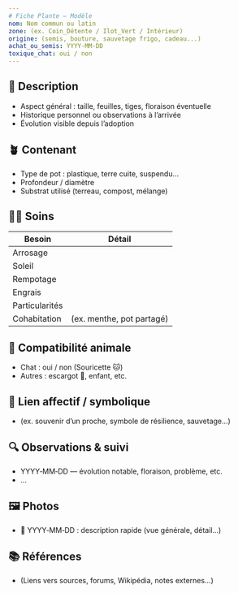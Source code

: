 ```yaml
---
# Fiche Plante — Modèle
nom: Nom commun ou latin  
zone: (ex. Coin_Détente / Ilot_Vert / Intérieur)  
origine: (semis, bouture, sauvetage frigo, cadeau...)  
achat_ou_semis: YYYY‑MM‑DD  
toxique_chat: oui / non  
---
```


## 🌱 Description
- Aspect général : taille, feuilles, tiges, floraison éventuelle
- Historique personnel ou observations à l’arrivée
- Évolution visible depuis l’adoption

## 🪴 Contenant
- Type de pot : plastique, terre cuite, suspendu...
- Profondeur / diamètre
- Substrat utilisé (terreau, compost, mélange)

## 🧑‍🌾 Soins
| Besoin         | Détail |
|----------------|--------|
| Arrosage       |        |
| Soleil         |        |
| Rempotage      |        |
| Engrais        |        |
| Particularités |        |
| Cohabitation   | (ex. menthe, pot partagé) |

## 🐾 Compatibilité animale
- Chat : oui / non (Souricette 🐱)
- Autres : escargot 🐌, enfant, etc.

## 💚 Lien affectif / symbolique
- (ex. souvenir d’un proche, symbole de résilience, sauvetage...)

## 🔍 Observations & suivi
- YYYY‑MM‑DD — évolution notable, floraison, problème, etc.
- ...

## 🖼️ Photos
- 📸 YYYY‑MM‑DD : description rapide (vue générale, détail...)

## 📚 Références
- (Liens vers sources, forums, Wikipédia, notes externes…)